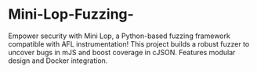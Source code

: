 # Mini-Lop-Fuzzing-
Empower security with Mini Lop, a Python-based fuzzing framework compatible with AFL instrumentation! This project builds a robust fuzzer to uncover bugs in mJS and boost coverage in cJSON. Features modular design and Docker integration.
